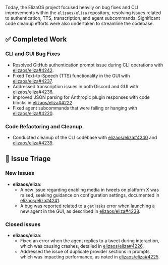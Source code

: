 Today, the ElizaOS project focused heavily on bug fixes and CLI improvements within the `elizaos/eliza` repository, resolving issues related to authentication, TTS, transcription, and agent subcommands. Significant code cleanup efforts were also undertaken to streamline the codebase.

## ✅ Completed Work

### CLI and GUI Bug Fixes
- Resolved GitHub authentication prompt issue during CLI operations with [elizaos/eliza#4242](https://github.com/elizaos/eliza/pull/4242).
- Fixed Text-to-Speech (TTS) functionality in the GUI with [elizaos/eliza#4237](https://github.com/elizaos/eliza/pull/4237).
- Addressed transcription issues in both Discord and GUI with [elizaos/eliza#4236](https://github.com/elizaos/eliza/pull/4236).
- Improved JSON parsing for Anthropic plugin responses with code blocks in [elizaos/eliza#4222](https://github.com/elizaos/eliza/pull/4222).
- Fixed agent subcommands that were failing or hanging with [elizaos/eliza#4220](https://github.com/elizaos/eliza/pull/4220).

### Code Refactoring and Cleanup
- Conducted cleanup of the CLI codebase with [elizaos/eliza#4240](https://github.com/elizaos/eliza/pull/4240) and [elizaos/eliza#4239](https://github.com/elizaos/eliza/pull/4239).

## 🐞 Issue Triage

### New Issues
- **elizaos/eliza**:
    - A new issue regarding enabling media in tweets on platform X was raised, seeking guidance on configuration settings, documented in [elizaos/eliza#4241](https://github.com/elizaos/eliza/issues/4241).
    - A bug was reported related to a `getTasks` error when launching a new agent in the GUI, as described in [elizaos/eliza#4238](https://github.com/elizaos/eliza/issues/4238).

### Closed Issues
- **elizaos/eliza**:
    - Fixed an error when the agent replies to a tweet during interaction, which was causing crashes, detailed in [elizaos/eliza#4226](https://github.com/elizaos/eliza/issues/4226).
    - Addressed the issue of duplicate provider sections in prompts, which was impacting performance, as noted in [elizaos/eliza#4225](https://github.com/elizaos/eliza/issues/4225).